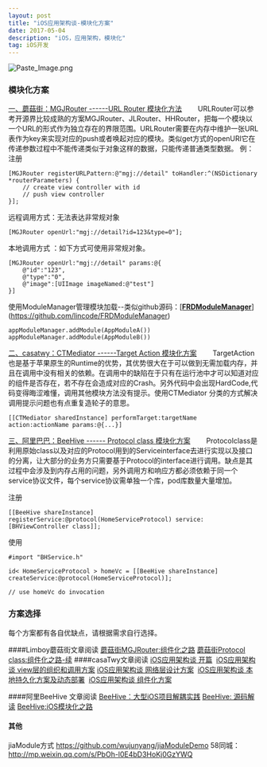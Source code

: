 ```yaml
---
layout: post
title: "iOS应用架构谈-模块化方案"
date: 2017-05-04 
description: "iOS，应用架构，模块化"
tag: iOS开发
---   
```


![Paste_Image.png](http://upload-images.jianshu.io/upload_images/2702013-51d9cb73e2390146.png?imageMogr2/auto-orient/strip%7CimageView2/2/w/1240)
### 模块化方案
[一、蘑菇街：MGJRouter   ------URL Router 模块化方法](http://limboy.me/tech/2016/03/10/mgj-components.html)
　　URLRouter可以参考开源界比较成熟的方案MGJRouter、JLRouter、HHRouter，把每一个模块以一个URL的形式作为独立存在的界限范围。URLRouter需要在内存中维护一张URL表作为key来实现对应的push或者唤起对应的模块。类似get方式的openURl它在传递参数过程中不能传递类似于对象这样的数据，只能传递普通类型数据。
例：
注册
```
[MGJRouter registerURLPattern:@"mgj://detail" toHandler:^(NSDictionary *routerParameters) {
    // create view controller with id
    // push view controller
}];
```
远程调用方式：无法表达非常规对象
```
[MGJRouter openUrl:"mgj://detail?id=123&type=0"];
```
本地调用方式 ：如下方式可使用非常规对象。
```
[MGJRouter openUrl:"mgj://detail" params:@{
    @"id":"123",
    @"type":"0",
    @"image":[UIImage imageNamed:@"test"]
}]
```

  使用ModuleManager管理模块加载--类似github源码：[**[FRDModuleManager](https://github.com/lincode/FRDModuleManager)**](https://github.com/lincode/FRDModuleManager)
```
appModuleManager.addModule(AppModuleA())
appModuleManager.addModule(AppModuleB())
```
[二、casatwy：CTMediator        ------Target Action 模块化方案](https://casatwy.com/iOS-Modulization.html)
　　TargetAction也是基于苹果原生的Runtime的优势，其优势很大在于可以做到无需加载内存，并且在调用中没有相关的依赖。在调用中的缺陷在于只有在运行池中才可以知道对应的组件是否存在，若不存在会造成对应的Crash。另外代码中会出现HardCode,代码变得晦涩难懂，调用其他模块方法没有提示。使用CTMediator 分类的方式解决调用提示问题也有点重复造轮子的意思。
```
[[CTMediator sharedInstance] performTarget:targetName action:actionName params:@{...}]
```
[三、阿里巴巴：BeeHive ------ Protocol class 模块化方案](https://github.com/alibaba/BeeHive)
　　Protocolclass是利用原始class以及对应的Protocol用到的Serviceinterface去进行实现以及接口的分离，让大部分的业务方只需要基于Protocol的interface进行调用。缺点是其过程中会涉及到内存占用的问题，另外调用方和响应方都必须依赖于同一个service协议文件，每个service协议需单独一个库，pod库数量大量增加。

注册
```
[[BeeHive shareInstance] registerService:@protocol(HomeServiceProtocol) service:[BHViewController class]];
```
使用
```
#import "BHService.h"

id< HomeServiceProtocol > homeVc = [[BeeHive shareInstance] createService:@protocol(HomeServiceProtocol)];

// use homeVc do invocation
```
### 方案选择
每个方案都有各自优缺点，请根据需求自行选择。

####Limboy蘑菇街文章阅读
[蘑菇街MGJRouter:组件化之路](http://limboy.me/tech/2016/03/10/mgj-components.html)
[蘑菇街Protocol class:组件化之路-续](http://limboy.me/tech/2016/03/14/mgj-components-continued.html)
####casaTwy文章阅读
[iOS应用架构谈 开篇](https://casatwy.com/iosying-yong-jia-gou-tan-kai-pian.html)
 [iOS应用架构谈 view层的组织和调用方案](https://casatwy.com/iosying-yong-jia-gou-tan-viewceng-de-zu-zhi-he-diao-yong-fang-an.html)
[iOS应用架构谈 网络层设计方案](https://casatwy.com/iosying-yong-jia-gou-tan-wang-luo-ceng-she-ji-fang-an.html) 
[iOS应用架构谈 本地持久化方案及动态部署](https://casatwy.com/iosying-yong-jia-gou-tan-ben-di-chi-jiu-hua-fang-an-ji-dong-tai-bu-shu.html) 
[iOS应用架构谈 组件化方案](https://casatwy.com/iOS-Modulization.html)

####阿里BeeHive 文章阅读
[BeeHive：大型iOS项目解耦实践](http://mt.sohu.com/20170320/n483887037.shtml)
[BeeHive: 源码解读](http://www.jianshu.com/p/07f1cb2b2773)
[BeeHive:iOS模块化之路](http://www.jianshu.com/p/390bf0bafeca)

#### 其他
jiaModule方式 https://github.com/wujunyang/jiaModuleDemo
58同城：http://mp.weixin.qq.com/s/PbOh-l0E4bD3HoKj0GzYWQ
